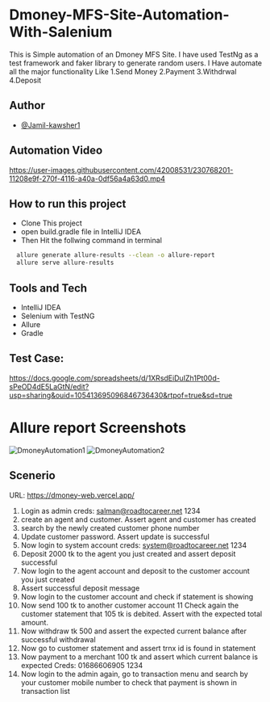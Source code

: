 # Dmoney-MFS-Site-Automation-With-Salenium


This is Simple automation of an Dmoney MFS Site.
I have used TestNg as a test framework and faker library
to generate random users. I Have automate all the major functionality 
Like 1.Send Money 2.Payment 3.Withdrwal 4.Deposit 


## Author

- [@Jamil-kawsher1](https://www.github.com/Jamil-kawsher1)
## Automation Video



https://user-images.githubusercontent.com/42008531/230768201-11208e9f-270f-4116-a40a-0df56a4a63d0.mp4






## How to run this project

- Clone This project
- open build.gradle file in IntelliJ IDEA
- Then Hit the follwing command in terminal

```bash
  allure generate allure-results --clean -o allure-report
  allure serve allure-results
```
## Tools and Tech
- IntelliJ IDEA
- Selenium with TestNG
- Allure
- Gradle


## Test Case:
https://docs.google.com/spreadsheets/d/1XRsdEiDuIZh1Pt00d-sPeOD4dE5LaGtN/edit?usp=sharing&ouid=105413695096846736430&rtpof=true&sd=true



# Allure report Screenshots
![DmoneyAutomation1](https://user-images.githubusercontent.com/42008531/230767348-9c260653-0d57-4643-b2db-20bc0ee17ed2.jpg)
![DmoneyAutomation2](https://user-images.githubusercontent.com/42008531/230767356-585ce118-6257-44a7-86f4-06b9886043e3.jpg)







## Scenerio

URL: https://dmoney-web.vercel.app/ 

1. Login as admin
creds: salman@roadtocareer.net 1234 
2. create an agent and customer. Assert agent and customer has created 
3. search by the newly created customer phone number 
4. Update customer password. Assert update is successful 
5. Now login to system account
creds: system@roadtocareer.net 1234 
6. Deposit 2000 tk to the agent you just created and assert deposit successful 
7. Now login to the agent account and deposit to the customer account you just created 
8. Assert successful deposit message 
9. Now login to the customer account and check if statement is showing 
10. Now send 100 tk to another customer account 
11 Check again the customer statement that 105 tk is debited. Assert with the expected total amount. 
12. Now withdraw tk 500 and assert the expected current balance after successful withdrawal 
13. Now go to customer statement and assert trnx id is found in statement 
14. Now payment to a merchant 100 tk and assert which current balance is expected
Creds: 01686606905 1234
15. Now login to the admin again, go to transaction menu and search by your customer mobile number to check that payment is shown in transaction list
